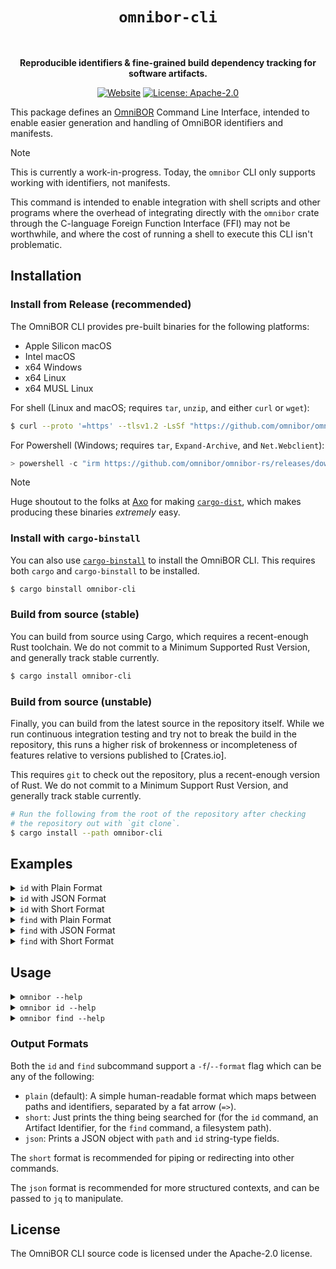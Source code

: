 
<div align="center">

# `omnibor-cli`

<br>

__Reproducible identifiers &amp; fine-grained build dependency tracking for software artifacts.__

[![Website](https://img.shields.io/badge/website-omnibor.io-blue)](https://omnibor.io) [![License: Apache-2.0](https://img.shields.io/badge/license-Apache--2.0-blue)](https://github.com/omnibor/omnibor-rs/blob/main/LICENSE)

</div>

This package defines an [OmniBOR] Command Line Interface, intended to enable
easier generation and handling of OmniBOR identifiers and manifests.

> [!NOTE]
> This is currently a work-in-progress. Today, the `omnibor` CLI only supports
> working with identifiers, not manifests.

This command is intended to enable integration with shell scripts and other
programs where the overhead of integrating directly with the `omnibor` crate
through the C-language Foreign Function Interface (FFI) may not be worthwhile,
and where the cost of running a shell to execute this CLI isn't problematic.

## Installation

### Install from Release (recommended)

The OmniBOR CLI provides pre-built binaries for the following platforms:

- Apple Silicon macOS
- Intel macOS
- x64 Windows
- x64 Linux
- x64 MUSL Linux

For shell (Linux and macOS; requires `tar`, `unzip`, and either `curl` or `wget`):

```sh
$ curl --proto '=https' --tlsv1.2 -LsSf "https://github.com/omnibor/omnibor-rs/releases/download/omnibor-cli-v0.6.0/omnibor-cli-installer.sh" | sh
```

For Powershell (Windows; requires `tar`, `Expand-Archive`, and `Net.Webclient`):

```powershell
> powershell -c "irm https://github.com/omnibor/omnibor-rs/releases/download/omnibor-cli-v0.6.0/omnibor-cli-installer.ps1 | iex"
```

> [!NOTE]
> Huge shoutout to the folks at [Axo] for making [`cargo-dist`], which makes
> producing these binaries _extremely_ easy.

### Install with `cargo-binstall`

You can also use [`cargo-binstall`] to install the OmniBOR CLI. This requires
both `cargo` and `cargo-binstall` to be installed.

```sh
$ cargo binstall omnibor-cli
```

### Build from source (stable)

You can build from source using Cargo, which requires a recent-enough
Rust toolchain. We do not commit to a Minimum Supported Rust Version,
and generally track stable currently.

```sh
$ cargo install omnibor-cli
```

### Build from source (unstable)

Finally, you can build from the latest source in the repository itself.
While we run continuous integration testing and try not to break the
build in the repository, this runs a higher risk of brokenness or
incompleteness of features relative to versions published to [Crates.io].

This requires `git` to check out the repository, plus a recent-enough
version of Rust. We do not commit to a Minimum Support Rust Version,
and generally track stable currently.

```sh
# Run the following from the root of the repository after checking
# the repository out with `git clone`.
$ cargo install --path omnibor-cli
```

## Examples


<details>
<summary><code>id</code> with Plain Format</summary>

```sh
$ omnibor id Cargo.toml
# Cargo.toml => gitoid:blob:sha256:c54d66281dea2bf213083f9bd3345d89dc6657fa554b1c9ef14cfe4bab14893f
```
</details>



<details>
<summary><code>id</code> with JSON Format</summary>

```sh
$ omnibor id Cargo.toml -f json
# {"id":"gitoid:blob:sha256:c54d66281dea2bf213083f9bd3345d89dc6657fa554b1c9ef14cfe4bab14893f","path":"Cargo.toml"}
```
</details>



<details>
<summary><code>id</code> with Short Format</summary>

```sh
$ omnibor id Cargo.toml -f short
# gitoid:blob:sha256:c54d66281dea2bf213083f9bd3345d89dc6657fa554b1c9ef14cfe4bab14893f
```
</details>



<details>
<summary><code>find</code> with Plain Format</summary>

```sh
$ omnibor find gitoid:blob:sha256:c54d66281dea2bf213083f9bd3345d89dc6657fa554b1c9ef14cfe4bab14893f .
# gitoid:blob:sha256:c54d66281dea2bf213083f9bd3345d89dc6657fa554b1c9ef14cfe4bab14893f => ./Cargo.toml
```
</details>



<details>
<summary><code>find</code> with JSON Format</summary>

```sh
$ omnibor find gitoid:blob:sha256:c54d66281dea2bf213083f9bd3345d89dc6657fa554b1c9ef14cfe4bab14893f . -f json
# {"id":"gitoid:blob:sha256:c54d66281dea2bf213083f9bd3345d89dc6657fa554b1c9ef14cfe4bab14893f","path":"./Cargo.toml"}
```
</details>



<details>
<summary><code>find</code> with Short Format</summary>

```sh
$ omnibor find gitoid:blob:sha256:c54d66281dea2bf213083f9bd3345d89dc6657fa554b1c9ef14cfe4bab14893f . -f short
# ./Cargo.toml
```
</details>

## Usage

<details>
<summary><code>omnibor --help</code></summary>

```
Usage: omnibor [OPTIONS] <COMMAND>

Commands:
  id    For files, prints their Artifact ID. For directories, recursively prints IDs for all files under it
  find  Find file matching an Artifact ID
  help  Print this message or the help of the given subcommand(s)

Options:
  -b, --buffer <BUFFER>  How many print messages to buffer at one time, tunes printing perf
  -h, --help             Print help
  -V, --version          Print version
```
</details>

<details>
<summary><code>omnibor id --help</code></summary>

```
For files, prints their Artifact ID. For directories, recursively prints IDs for all files under it

Usage: omnibor id [OPTIONS] <PATH>

Arguments:
  <PATH>  Path to identify

Options:
  -f, --format <FORMAT>  Output format (can be "plain", "short", or "json") [default: plain]
  -H, --hash <HASH>      Hash algorithm (can be "sha256") [default: sha256]
  -h, --help             Print help
```
</details>

<details>
<summary><code>omnibor find --help</code></summary>

```
Find file matching an Artifact ID

Usage: omnibor find [OPTIONS] <URL> <PATH>

Arguments:
  <URL>   `gitoid` URL to match
  <PATH>  The root path to search under

Options:
  -f, --format <FORMAT>  Output format (can be "plain", "short", or "json") [default: plain]
  -h, --help             Print help
```
</details>

### Output Formats

Both the `id` and `find` subcommand support a `-f`/`--format` flag which can be
any of the following:

- `plain` (default): A simple human-readable format which maps between
  paths and identifiers, separated by a fat arrow (`=>`).
- `short`: Just prints the thing being searched for (for the `id` command, an
  Artifact Identifier, for the `find` command, a filesystem path).
- `json`: Prints a JSON object with `path` and `id` string-type fields.

The `short` format is recommended for piping or redirecting into other commands.

The `json` format is recommended for more structured contexts, and can be
passed to `jq` to manipulate.

## License

The OmniBOR CLI source code is licensed under the Apache-2.0 license.

[OmniBOR]: https://omnibor.io
[release]: https://github.com/omnibor/omnibor-rs/releases
[Axo]: https://axo.dev/
[`cargo-dist`]: https://github.com/axodotdev/cargo-dist
[`cargo-binstall`]: https://github.com/cargo-bins/cargo-binstall
